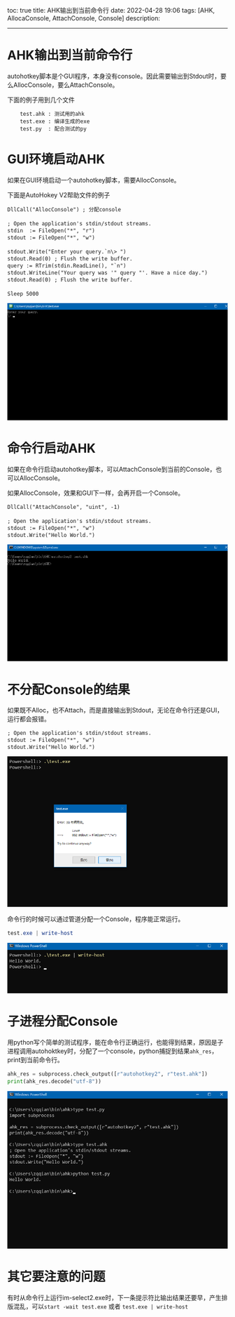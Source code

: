toc: true
title: AHK输出到当前命令行
date: 2022-04-28 19:06 
tags: [AHK, AllocaConsole, AttachConsole, Console]
description:

---

# AHK输出到当前命令行

autohotkey脚本是个GUI程序，本身没有console。因此需要输出到Stdout时，要么AllocConsole，要么AttachConsole。

下面的例子用到几个文件
```bat
    test.ahk : 测试用的ahk
    test.exe : 编译生成的exe
    test.py  : 配合测试的py
```
<!--more-->

# GUI环境启动AHK

如果在GUI环境启动一个autohotkey脚本，需要AllocConsole。

下面是AutoHokey V2帮助文件的例子

```autohotkey
DllCall("AllocConsole") ; 分配console

; Open the application's stdin/stdout streams.
stdin  := FileOpen("*", "r")
stdout := FileOpen("*", "w")

stdout.Write("Enter your query.`n\> ")
stdout.Read(0) ; Flush the write buffer.
query := RTrim(stdin.ReadLine(), "`n")
stdout.WriteLine("Your query was '" query "'. Have a nice day.")
stdout.Read(0) ; Flush the write buffer.

Sleep 5000
```
![](./AHK输出到当前命令行/2022-04-28-19-27-40.png)

# 命令行启动AHK

如果在命令行启动autohotkey脚本，可以AttachConsole到当前的Console，也可以AllocConsole。

如果AllocConsole，效果和GUI下一样，会再开启一个Console。

```autohotkey
DllCall("AttachConsole", "uint", -1)

; Open the application's stdin/stdout streams.
stdout := FileOpen("*", "w")
stdout.Write("Hello World.")
```
![](./AHK输出到当前命令行/2022-04-28-19-37-37.png)

# 不分配Console的结果

如果既不Alloc，也不Attach，而是直接输出到Stdout，无论在命令行还是GUI，运行都会报错。

```autohotkey
; Open the application's stdin/stdout streams.
stdout := FileOpen("*", "w")
stdout.Write("Hello World.")
```

![](./AHK输出到当前命令行/2022-04-30-22-55-10.png)

命令行的时候可以通过管道分配一个Console，程序能正常运行。

```Powershell
test.exe | write-host
```

![](./AHK输出到当前命令行/2022-04-30-22-53-42.png)

# 子进程分配Console

用python写个简单的测试程序，能在命令行正确运行，也能得到结果，原因是子进程调用autohoktkey时，分配了一个console，python捕捉到结果`ahk_res`，print到当前命令行。

```python
ahk_res = subprocess.check_output([r"autohotkey2", r"test.ahk"])
print(ahk_res.decode("utf-8"))
```

![](./AHK输出到当前命令行/2022-04-28-19-43-10.png)

# 其它要注意的问题

有时从命令行上运行im-select2.exe时，下一条提示符比输出结果还要早，产生排版混乱，可以`start -wait test.exe` 或者 `test.exe | write-host`
